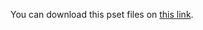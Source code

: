 You can download this pset files on [this link](https://cdn.cs50.net/2019/fall/psets/7/movies/movies.zip).
